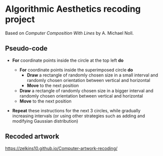 # Algorithmic Aesthetics recoding project
Based on *Computer Composition With Lines* by A. Michael Noll.


## Pseudo-code

- **For** coordinate points inside the circle at the top left **do**
  - **For** coordinate points inside the superimposed circle **do**
    - **Draw** a rectangle of randomly chosen size in a small interval and randomly chosen orientation between vertical and horizontal
    - **Move** to the next position
  - **Draw** a rectangle of randomly chosen size in a bigger interval and randomly chosen orientation between vertical and horizontal
  - **Move** to the next position

- **Repeat** these instructions for the next 3 circles, while gradually increasing intervals (or using other strategies such as adding and modifying Gaussian distribution)

## Recoded artwork

https://zelkins10.github.io/Computer-artwork-recoding/
